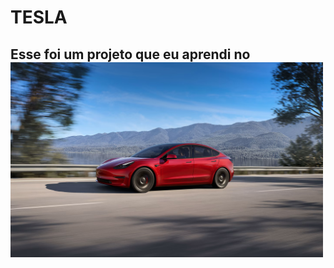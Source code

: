 <h1>TESLA</h1>
<h2>Esse foi um projeto que eu aprendi no <a href="https://diego121985.github.io/Tesla/>Tesla</a></h2>
<img src="https://github.com/Diego121985/Tesla/blob/main/img/logo.png?raw=true">
<img src=https://github.com/Diego121985/Tesla/blob/main/img/model-3.png?raw=true" width="500px";>
